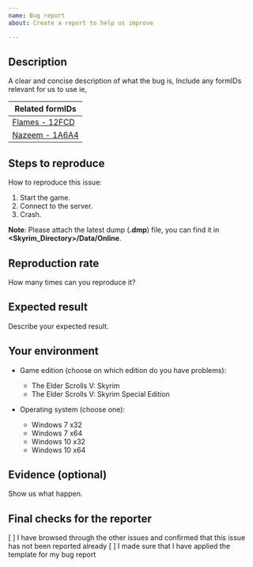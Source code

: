 ```yaml
---
name: Bug report
about: Create a report to help us improve

---
```


## Description

A clear and concise description of what the bug is, Include any formIDs relevant for us to use ie,

Related formIDs|
---------------|
[Flames - 12FCD](http://en.uesp.net/wiki/Skyrim:Flames)|
[Nazeem - 1A6A4](http://en.uesp.net/wiki/Skyrim:Nazeem)|

## Steps to reproduce

How to reproduce this issue:

1. Start the game.
2. Connect to the server.
3. Crash.

**Note**: Please attach the latest dump (**.dmp**) file, you can find it in **<Skyrim_Directory>/Data/Online**.

## Reproduction rate

How many times can you reproduce it?

## Expected result

Describe your expected result.

## Your environment

* Game edition (choose on which edition do you have problems):
    * The Elder Scrolls V: Skyrim
    * The Elder Scrolls V: Skyrim Special Edition
    
 * Operating system (choose one):
    * Windows 7 x32
    * Windows 7 x64
    * Windows 10 x32
    * Windows 10 x64

## Evidence (optional)

Show us what happen.

## Final checks for the reporter

[ ] I have browsed through the other issues and confirmed that this issue has not been reported already
[ ] I made sure that I have applied the template for my bug report

